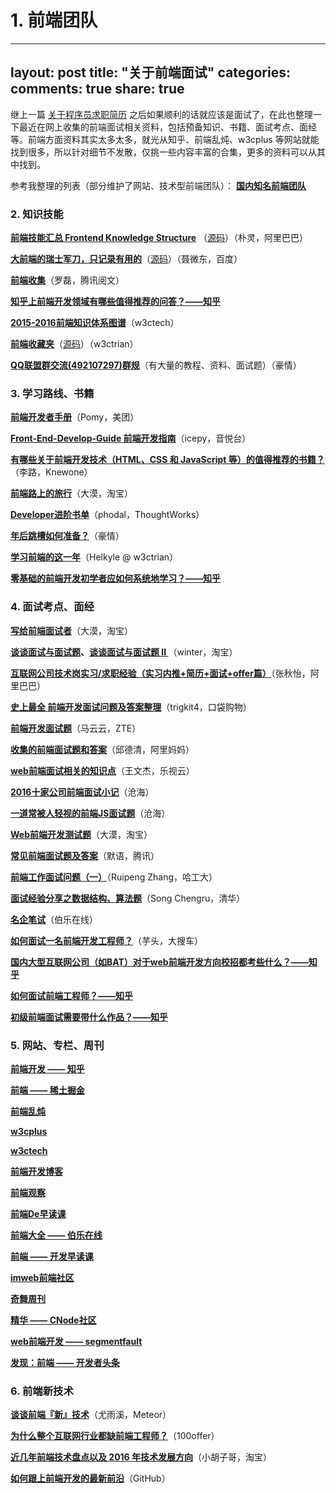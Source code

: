 # 1. 前端团队

---
layout: post
title:  "关于前端面试"
categories:
comments: true
share: true
---
<p class="lead">继上一篇 <a href="https://mdluo.github.io/blog/about-resume/">关于程序员求职简历</a> 之后如果顺利的话就应该是面试了，在此也整理一下最近在网上收集的前端面试相关资料，包括预备知识、书籍、面试考点、面经等。前端方面资料其实太多太多，就光从知乎、前端乱炖、w3cplus 等网站就能找到很多，所以针对细节不发散，仅挑一些内容丰富的合集，更多的资料可以从其中找到。</p>

参考我整理的列表（部分维护了网站、技术型前端团队）：
**[国内知名前端团队](https://github.com/mdluo/awesome-fe-team)**

### 2. 知识技能

**[前端技能汇总 Frontend Knowledge Structure](http://html5ify.com/fks/)** （[源码](https://github.com/JacksonTian/fks)）（朴灵，阿里巴巴）

**[大前端的瑞士军刀，只记录有用的](http://www.fefork.com/fetool/)**（[源码](https://github.com/nieweidong/fetool)）（聂微东，百度）

**[前端收集](https://github.com/foru17/front-end-collect)**（罗磊，腾讯阅文）

**[知乎上前端开发领域有哪些值得推荐的问答？——知乎](https://www.zhihu.com/question/20246142)**

**[2015-2016前端知识体系图谱](http://www.w3ctech.com/topic/1690)**（w3ctech）

**[前端收藏夹](http://collect.w3ctrain.com/)**（[源码](https://github.com/w3ctrain/w3ctrain.github.io)）（w3ctrian）

**[QQ联盟群交流(492107297)群规](c-users-fuguo-appdata-local-temp-gitbook2lark-153a3022d07bea00fb)**（有大量的教程、资料、面试题）（豪情）

### 3. 学习路线、书籍

**[前端开发者手册](https://github.com/dwqs/fedHandlebook)**（Pomy，美团）

**[Front-End-Develop-Guide 前端开发指南](https://github.com/icepy/Front-End-Develop-Guide)**（icepy，音悦台）

**[有哪些关于前端开发技术（HTML、CSS 和 JavaScript 等）的值得推荐的书籍？](https://www.zhihu.com/question/19809484/answer/13215239)**（李路，Knewone）

**[前端路上的旅行](c-users-fuguo-appdata-local-temp-gitbook2lark-153a3022d07bea00fb)**（大漠，淘宝）

**[Developer进阶书单](https://github.com/phodal/booktree)**（phodal，ThoughtWorks）

**[年后跳槽如何准备？](c-users-fuguo-appdata-local-temp-gitbook2lark-153a3022d07bea00fb)**（豪情）

**[学习前端的这一年](http://www.w3ctrain.com/2016/01/16/my-frontend-way/)**（Helkyle @ w3ctrian）

**[零基础的前端开发初学者应如何系统地学习？——知乎](https://www.zhihu.com/question/19834302)**

### 4. 面试考点、面经

**[写给前端面试者](https://github.com/amfe/article/issues/5)**（大漠，淘宝）

**[谈谈面试与面试题](https://github.com/wintercn/blog/issues/4)、[谈谈面试与面试题 II ](https://github.com/wintercn/blog/issues/8)**（winter，淘宝）

**[互联网公司技术岗实习/求职经验（实习内推+简历+面试+offer篇）](c-users-fuguo-appdata-local-temp-gitbook2lark-153a3022d07bea00fb)**（张秋怡，阿里巴巴）

**[史上最全 前端开发面试问题及答案整理](https://github.com/hawx1993/Front-end-Interview-questions)**（trigkit4，口袋购物）

**[前端开发面试题](https://github.com/markyun/My-blog/tree/master/Front-end-Developer-Questions)**（马云云，ZTE）

**[收集的前端面试题和答案](https://github.com/qiu-deqing/FE-interview)**（邱德清，阿里妈妈）

**[web前端面试相关的知识点](https://github.com/wangwenjie1314/webQd)**（王文杰，乐视云）

**[2016十家公司前端面试小记](c-users-fuguo-appdata-local-temp-gitbook2lark-153a3022d07bea00fb)**（沧海）

**[一道常被人轻视的前端JS面试题](c-users-fuguo-appdata-local-temp-gitbook2lark-153a3022d07bea00fb)**（沧海）

**[Web前端开发测试题](c-users-fuguo-appdata-local-temp-gitbook2lark-153a3022d07bea00fb)**（大漠，淘宝）

**[常见前端面试题及答案](c-users-fuguo-appdata-local-temp-gitbook2lark-153a3022d07bea00fb)**（默语，腾讯）

**[前端工作面试问题（一）](http://blog.zhangruipeng.me/2015/03/15/JavaScript-Interview-1/)**（Ruipeng Zhang，哈工大）

**[面试经验分享之数据结构、算法题](http://frank19900731.github.io/blog/2014/11/18/mian-shi-jing-yan-fen-xiang-zhi-shu-ju-jie-gou-suan-fa-fen-xiang/)**（Song Chengru，清华）

**[名企笔试](http://group.jobbole.com/category/tech/interview-test/)**（伯乐在线）

**[如何面试一名前端开发工程师？](http://www.html-js.com/article/2961)**（芋头，大搜车）

**[国内大型互联网公司（如BAT）对于web前端开发方向校招都考些什么？——知乎](https://www.zhihu.com/question/26188893)**

**[如何面试前端工程师？——知乎](https://www.zhihu.com/question/19568008)**

**[初级前端面试需要带什么作品？——知乎](https://www.zhihu.com/question/39486348)**

### 5. 网站、专栏、周刊

**[前端开发 —— 知乎](https://www.zhihu.com/topic/19550901/top-answers)**

**[前端 —— 稀土掘金](http://gold.xitu.io/#/tag/%E5%89%8D%E7%AB%AF)**

**[前端乱炖](http://www.html-js.com/)**

**[w3cplus](http://www.w3cplus.com/)**

**[w3ctech](http://www.w3ctech.com/)**

**[前端开发博客](http://caibaojian.com/c/feature)**

**[前端观察](https://www.qianduan.net/)**

**[前端De早读课](http://www.zaoduke.net/)**

**[前端大全 —— 伯乐在线](http://web.jobbole.com/)**

**[前端 —— 开发早读课](http://www.devtoutiao.com/frontend)**

**[imweb前端社区](http://imweb.io/)**

**[奇舞周刊](http://www.75team.com/weekly/)**

**[精华 —— CNode社区](https://cnodejs.org/?tab=good)**

**[web前端开发 —— segmentfault](https://segmentfault.com/t/web%E5%89%8D%E7%AB%AF%E5%BC%80%E5%8F%91/blogs)**

**[发现：前端 —— 开发者头条](http://toutiao.io/explore?q=%E5%89%8D%E7%AB%AF)**

### 6. 前端新技术

**[谈谈前端『新』技术](http://weibo.com/p/1001603934708609234550)**（尤雨溪，Meteor）

**[为什么整个互联网行业都缺前端工程师？](http://100offer.com/blog/posts/83)**（100offer）

**[近几年前端技术盘点以及 2016 年技术发展方向](http://www.barretlee.com/blog/2015/12/10/after-framework-we-gonna-to-hug-data/)**（小胡子哥，淘宝）

**[如何跟上前端开发的最新前沿](https://uptodate.frontendrescue.org/zh/)**（GitHub）
